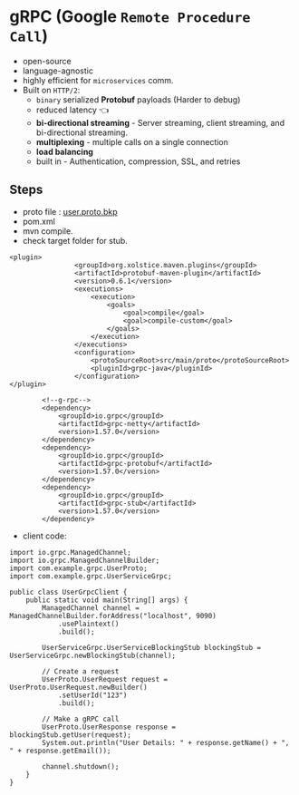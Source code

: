 # gRPC (Google `Remote Procedure Call`) 
- open-source
- language-agnostic
- highly efficient for `microservices` comm.
- Built on `HTTP/2`:
  - `binary` serialized **Protobuf** payloads  (Harder to debug)
  - reduced latency :point_left:
  - **bi-directional streaming** - Server streaming, client streaming, and bi-directional streaming.
  - **multiplexing** -  multiple calls on a single connection
  - **load balancing**
  - built in - Authentication, compression, SSL, and retries

## Steps
- proto file : [user.proto.bkp](..%2F..%2Fsrc%2Fmain%2Fproto%2Fuser.proto.bkp)
- pom.xml
- mvn compile.
- check target folder for stub.
```
<plugin>
				<groupId>org.xolstice.maven.plugins</groupId>
				<artifactId>protobuf-maven-plugin</artifactId>
				<version>0.6.1</version>
				<executions>
					<execution>
						<goals>
							<goal>compile</goal>
							<goal>compile-custom</goal>
						</goals>
					</execution>
				</executions>
				<configuration>
					<protoSourceRoot>src/main/proto</protoSourceRoot>
					<pluginId>grpc-java</pluginId>
				</configuration>
</plugin>
```
```
		<!--g-rpc-->
		<dependency>
			<groupId>io.grpc</groupId>
			<artifactId>grpc-netty</artifactId>
			<version>1.57.0</version>
		</dependency>
		<dependency>
			<groupId>io.grpc</groupId>
			<artifactId>grpc-protobuf</artifactId>
			<version>1.57.0</version>
		</dependency>
		<dependency>
			<groupId>io.grpc</groupId>
			<artifactId>grpc-stub</artifactId>
			<version>1.57.0</version>
		</dependency>
```
- client code:
```
import io.grpc.ManagedChannel;
import io.grpc.ManagedChannelBuilder;
import com.example.grpc.UserProto;
import com.example.grpc.UserServiceGrpc;

public class UserGrpcClient {
    public static void main(String[] args) {
        ManagedChannel channel = ManagedChannelBuilder.forAddress("localhost", 9090)
            .usePlaintext()
            .build();

        UserServiceGrpc.UserServiceBlockingStub blockingStub = UserServiceGrpc.newBlockingStub(channel);

        // Create a request
        UserProto.UserRequest request = UserProto.UserRequest.newBuilder()
            .setUserId("123")
            .build();

        // Make a gRPC call
        UserProto.UserResponse response = blockingStub.getUser(request);
        System.out.println("User Details: " + response.getName() + ", " + response.getEmail());

        channel.shutdown();
    }
}

```